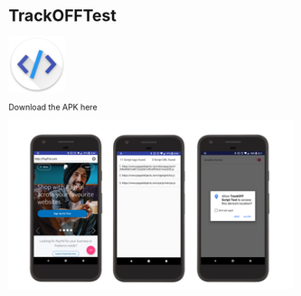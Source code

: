 # TrackOFFTest

<a href="https://www.google.com"><img src="logo.png" width="100"></a>

Download the APK here

<img src="TracOFF screens - Copy.png">
